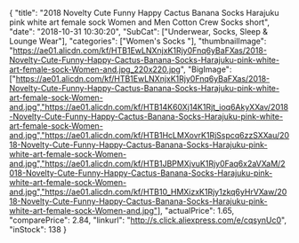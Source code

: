 {
	"title": "2018 Novelty Cute Funny Happy Cactus Banana Socks Harajuku pink white art female sock Women and Men Cotton Crew Socks short",
	"date": "2018-10-31 10:30:20",
	"SubCat": ["Underwear, Socks, Sleep & Lounge Wear"],
	"categories": ["Women's Socks "],
	"thumbnailImage": "https://ae01.alicdn.com/kf/HTB1EwLNXnjxK1Rjy0Fnq6yBaFXas/2018-Novelty-Cute-Funny-Happy-Cactus-Banana-Socks-Harajuku-pink-white-art-female-sock-Women-and.jpg_220x220.jpg",
	"BigImage": ["https://ae01.alicdn.com/kf/HTB1EwLNXnjxK1Rjy0Fnq6yBaFXas/2018-Novelty-Cute-Funny-Happy-Cactus-Banana-Socks-Harajuku-pink-white-art-female-sock-Women-and.jpg","https://ae01.alicdn.com/kf/HTB14K60Xj14K1Rjt_ioq6AkyXXav/2018-Novelty-Cute-Funny-Happy-Cactus-Banana-Socks-Harajuku-pink-white-art-female-sock-Women-and.jpg","https://ae01.alicdn.com/kf/HTB1HcLMXovrK1RjSspcq6zzSXXau/2018-Novelty-Cute-Funny-Happy-Cactus-Banana-Socks-Harajuku-pink-white-art-female-sock-Women-and.jpg","https://ae01.alicdn.com/kf/HTB1JBPMXjvuK1Rjy0Faq6x2aVXaM/2018-Novelty-Cute-Funny-Happy-Cactus-Banana-Socks-Harajuku-pink-white-art-female-sock-Women-and.jpg","https://ae01.alicdn.com/kf/HTB10_HMXizxK1Rjy1zkq6yHrVXaw/2018-Novelty-Cute-Funny-Happy-Cactus-Banana-Socks-Harajuku-pink-white-art-female-sock-Women-and.jpg"],
	"actualPrice": 1.65,
	"comparePrice": 2.84,
	"linkurl": "http://s.click.aliexpress.com/e/cqsynUc0",
	"inStock": 138
}

